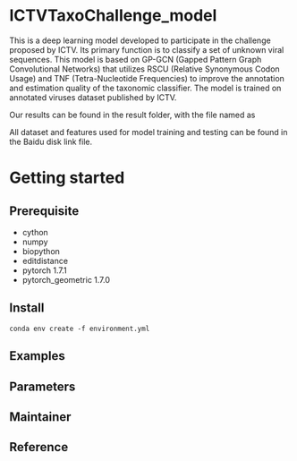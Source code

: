 # ICTVTaxoChallenge_model
   This is a deep learning model developed to participate in the challenge proposed by ICTV. Its primary function is to classify a set of unknown viral sequences. This model is based on GP-GCN (Gapped Pattern Graph Convolutional Networks) that utilizes RSCU (Relative Synonymous Codon Usage) and TNF (Tetra-Nucleotide Frequencies) to improve the annotation and estimation quality of the  taxonomic classifier. The model is trained on annotated viruses dataset published by ICTV.
   
   Our results can be found in the result folder, with the file named as 

   All dataset and features used for model training and testing can be found in the Baidu disk link file.
# Getting started 
## Prerequisite
* cython
* numpy
* biopython
* editdistance
* pytorch 1.7.1
* pytorch_geometric 1.7.0

## Install

```shell
conda env create -f environment.yml
```
## Examples
## Parameters
## Maintainer
## Reference
